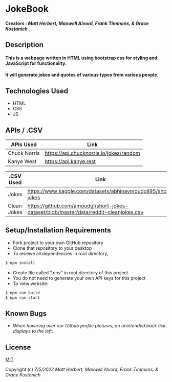    # **JokeBook**
#### Creators : _**Matt Herbert, Maxwell Alvord, Frank Timmons, & Grace Kostanich**_   

## Description
#### This is a webpage written in HTML using bootstrap css for styling and JavaScript for functionality.
#### It will generate jokes and quotes of various types from various people.   

## Technologies Used

* HTML
* CSS
* JS

## APIs / .CSV

| APIs Used | Link |
| ------ | ------ |
| Chuck Norris | https://api.chucknorris.io/jokes/random |
| Kanye West | https://api.kanye.rest |

| .CSV Used | Link |
| ------ | ------ |
| Jokes | https://www.kaggle.com/datasets/abhinavmoudgil95/short-jokes |
| Clean Jokes | https://github.com/amoudgl/short-jokes-dataset/blob/master/data/reddit-cleanjokes.csv |

## Setup/Installation Requirements

* Fork project to your own GitHub repository
* Clone that repository to your desktop
* To receive all dependencies in root directory,
```sh
$ npm install
```
* Create file called ".env" in root directory of this project
* You do not need to generate your own API keys for this project 
* To view website:
```sh
$ npm run build
$ npm run start
```

## Known Bugs

* _When hovering over our Github profile pictures, an unintended back tick displays to the left._

## License

[MIT](/LICENSE)

Copyright (c) _7/5/2022_ _Matt Herbert, Maxwell Alvord, Frank Timmons, & Grace Kostanich_

